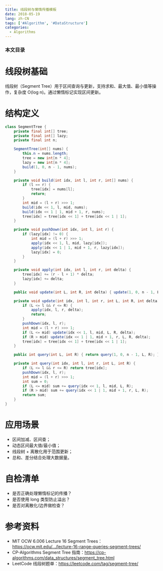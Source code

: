 ```yaml
---
title: 线段树与懒惰传播模板
date: 2018-05-19
lang: zh-CN
tags: ['#Algorithm', '#DataStructure']
categories:
  - Algorithms
---
```


### 本文目录
<!-- toc -->

# 线段树基础
线段树（Segment Tree）用于区间查询与更新，支持求和、最大值、最小值等操作，复杂度 O(log n)。通过懒惰标记实现区间更新。

# 结构定义
```java
class SegmentTree {
    private final int[] tree;
    private final int[] lazy;
    private final int n;

    SegmentTree(int[] nums) {
        this.n = nums.length;
        tree = new int[n * 4];
        lazy = new int[n * 4];
        build(1, 0, n - 1, nums);
    }

    private void build(int idx, int l, int r, int[] nums) {
        if (l == r) {
            tree[idx] = nums[l];
            return;
        }
        int mid = (l + r) >>> 1;
        build(idx << 1, l, mid, nums);
        build(idx << 1 | 1, mid + 1, r, nums);
        tree[idx] = tree[idx << 1] + tree[idx << 1 | 1];
    }

    private void pushDown(int idx, int l, int r) {
        if (lazy[idx] != 0) {
            int mid = (l + r) >>> 1;
            apply(idx << 1, l, mid, lazy[idx]);
            apply(idx << 1 | 1, mid + 1, r, lazy[idx]);
            lazy[idx] = 0;
        }
    }

    private void apply(int idx, int l, int r, int delta) {
        tree[idx] += (r - l + 1) * delta;
        lazy[idx] += delta;
    }

    public void update(int L, int R, int delta) { update(1, 0, n - 1, L, R, delta); }

    private void update(int idx, int l, int r, int L, int R, int delta) {
        if (L <= l && r <= R) {
            apply(idx, l, r, delta);
            return;
        }
        pushDown(idx, l, r);
        int mid = (l + r) >>> 1;
        if (L <= mid) update(idx << 1, l, mid, L, R, delta);
        if (R > mid) update(idx << 1 | 1, mid + 1, r, L, R, delta);
        tree[idx] = tree[idx << 1] + tree[idx << 1 | 1];
    }

    public int query(int L, int R) { return query(1, 0, n - 1, L, R); }

    private int query(int idx, int l, int r, int L, int R) {
        if (L <= l && r <= R) return tree[idx];
        pushDown(idx, l, r);
        int mid = (l + r) >>> 1;
        int sum = 0;
        if (L <= mid) sum += query(idx << 1, l, mid, L, R);
        if (R > mid) sum += query(idx << 1 | 1, mid + 1, r, L, R);
        return sum;
    }
}
```

# 应用场景
- 区间加减、区间查；
- 动态区间最大值/最小值；
- 线段树 + 离散化用于范围更新；
- 总和、差分结合处理大数据量。

# 自检清单
- 是否正确处理懒惰标记的传播？
- 是否使用 long 类型防止溢出？
- 是否对离散化/边界做检查？

# 参考资料
- MIT OCW 6.006 Lecture 16 Segment Trees：https://ocw.mit.edu/.../lecture-16-range-queries-segment-trees/
- CP-Algorithms Segment Tree 指南：https://cp-algorithms.com/data_structures/segment_tree.html
- LeetCode 线段树题单：https://leetcode.com/tag/segment-tree/

